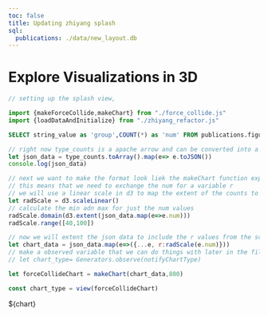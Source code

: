 ```yaml
---
toc: false
title: Updating zhiyang splash
sql:
  publications: ./data/new_layout.db
---
```



# Explore Visualizations in 3D


<!-- below is the css for the decoration -->

<style>
.disabled{
    pointer-events: none;
}
.heatmapContainer{
    overflow-x: scroll;
    height: 800px;
}
.heatmapDom{
    width: 100% !important;
    height: 100%;
    scale: 0.5;
    margin: auto;
    
}
#threeD{
    display: flex;
    /* background: #EEEEEE; */
  background: rgb(224,142,31);
  background: linear-gradient(0deg, rgba(224,142,31,1) 0%, rgba(185,185,185,1) 100%);
    justify-content: center; /* Center items horizontally */
    align-items: center; /* Center items vertically */

}

#mapContainer {
    z-index: 100000;
    position: absolute;
    justify-content: center; /* Center items horizontally */
    align-items: center; /* Center items vertically */

}

.close-button {
  position: absolute;
  top: 10px;
  right: 10px;
  cursor: pointer;
  background-color: transparent;
  color: black;
  padding: 5px;
  border-radius: 50%;
  font-size: 16px;
  font-family: "Arial",
  line-height: 16px;
  text-align: center;
  width: 30px;
  height: 30px;
  z-index: 1000; /* Ensure the button is on top */
}
#map-title{
  position: absolute;
  top: 3%;
  right: 10%;
  width: 80%;
  height: 10%;
  background-color: transparent;
  color: black;
  font-family: "Helvetica Neue";
  font-weight: bold;
  font-size: 30px;
  line-height: 16px;
  text-align: center;
  z-index: 1000; /* Ensure the button is on top */
}
.full-content {
  width: 100%;
  height: 100%;
  background-color: rgba(255, 255, 255, 0.1); /* Optional: to see the full-content area */
  border-radius: 10px;
  overflow: hidden;
}

@keyframes fadeInScaleUp {
  0% {
    opacity: 0;
    transform: scale(0.95);
  }
  100% {
    opacity: 1;
    transform: scale(1);
  }
}
@keyframes fadeOutScaleDown {
  0% {
    opacity: 1;
    transform: scale(1);
  }
  100% {
    opacity: 0;
    transform: scale(0.5);
  }
}

.hidden {
  visibility: hidden;
  opacity: 0;
  transition: visibility 0s 0.5s, opacity 0.5s linear; 
}

.visible {
  visibility: visible;
  opacity: 1;
  transition: opacity 0.5s linear; 
}
.fade-in{
 animation: fadeInScaleUp 0.5s ease-in-out forwards; 

}
.fade-out {
  animation: fadeOutScaleDown 0.5s ease-in-out forwards;
}

#loading {
    display: none;
    position: absolute;
    justify-content: center; /* Center items horizontally */
    align-items: center; /* Center items vertically */
    background-color: transparent;
    scale: 0.95;
}

.loadingContent {
  position: relative;
  top: 1.8%;
  width: 95%;
  height: 95%;
  padding-top: 10%;
  display: flex;
  margin: auto;
  flex-direction: column;
  align-items: center;
  justify-content: space-around;
  background-color: white; /* Set to transparent since we will use the pseudo-element for background */
  box-shadow: 0 4px 8px rgba(0,0,0,0.1); /* Subtle shadow for depth */
  border-radius: 10px; /* Slightly rounded corners */
  padding: 20px;
  box-sizing: border-box;
  z-index: 1; /* Ensure content is above the pseudo-element */
}

.loadingContent:before {
  content: "";
  position: absolute;
  top: 0;
  left: 0;
  width: 100%;
  height: 100%;
  /* background-color: #f7f7f7;
  opacity: 0.1;
  background-image:  linear-gradient(#626484 1.8px, transparent 1.8px), 
                     linear-gradient(90deg, #626484 1.8px, transparent 1.8px), 
                     linear-gradient(#626484 0.9px, transparent 0.9px), 
                     linear-gradient(90deg, #626484 0.9px, #e5e5f7 0.9px); */
  background-size: 45px 45px, 45px 45px, 9px 9px, 9px 9px;
  background-position: -1.8px -1.8px, -1.8px -1.8px, -0.9px -0.9px, -0.9px -0.9px;
  border-radius: 10px; /* Match border radius with parent */
  z-index: -1; /* Ensure it is behind the content */
}

.contentTitle {
  font-size: 24px; /* Larger font for visibility */
  font-weight: bold;
  color: #333; /* Dark color for contrast */
  text-align: center;
  margin-bottom: 10px;
}

.contentInfo, .contentInstruction {
  font-size: 18px;
  width: 80%;
  color: #555; /* Slightly lighter color for info and instructions */
  text-align: center;
  margin: 5px 0; /* Spacing for clean separation */
}

.instructionDetails {
  width: 100%; /* Full width for the container */
  box-shadow: 0 4px 8px rgba(0,0,0,0.1); /* Subtle shadow for depth */
  border-radius: 10px;
  display: flex;
  background-color: #f7f7f7;
  flex-direction: column;
  align-items: flex-start; /* Align items to flex-start */
  padding: 10px;
  box-sizing: border-box;
}

.contentInstruction ul {
  width: 100%; /* Full width for the list */
  padding: 0; /* Remove default padding */
  margin: 0; /* Remove default margin */
  list-style: none; /* Remove default list styling */
}

.contentInstruction ul li {
  width: 130%; /* Full width for the list items */
  margin-bottom: 10px; /* Spacing between list items */
  text-align: left; /* Align text to the left */
 
  text-overflow: ellipsis; /* Add ellipsis for overflow text */
}

.contentInstruction ul li strong {
  font-weight: bold; /* Bold font for essential parts */
}

.enterButton {
  align-self: center; /* Center the button container */
  margin-top: 20px;
}

/* Ensure the button class is applied as needed */
.enterButton button {
  --b: 3px;   /* border thickness */
  --s: .45em; /* size of the corner */
  --color: #373B44;
  
  padding: calc(.5em + var(--s)) calc(.9em + var(--s));
  color: var(--color);
  --_p: var(--s);
  background:
    conic-gradient(from 90deg at var(--b) var(--b), #0000 90deg, var(--color) 0)
    var(--_p) var(--_p)/calc(100% - var(--b) - 2*var(--_p)) calc(100% - var(--b) - 2*var(--_p));
  transition: .3s linear, color 0s, background-color 0s;
  outline: var(--b) solid #0000;
  outline-offset: .6em;
  font-size: 16px;

  border: 0;

  user-select: none;
  -webkit-user-select: none;
  touch-action: manipulation;
}

.enterButton button:hover,
.enterButton button:focus-visible {
  --_p: 0px;
  outline-color: var(--color);
  outline-offset: .05em;
}

.enterButton button:active {
  background: var(--color);
  color: #fff;
}

#resetButton, #mapButton {
    position: absolute;
    width: 8%;
    top: 17%; /* Adjust top position as needed */
    right: 2%; /* Adjust right position as needed */
    z-index: 100;
    display: none;
    text-align: center; /* Center text horizontally */
    align-items: center; /* Center text vertically */
    justify-content: center; /* Center text horizontally */
    display: none; /* Enable flexbox */
}

/* Adjust top position for mapButton */
#mapButton {
    top: 10%;
}


.button-55 {
  align-self: center;
  background-color: #fff;
  background-image: none;
  background-position: 0 90%;
  background-repeat: repeat no-repeat;
  background-size: 4px 3px;
  border-radius: 15px 225px 255px 15px 15px 255px 225px 15px;
  border-style: solid;
  border-width: 2px;
  box-shadow: rgba(0, 0, 0, .2) 15px 28px 25px -18px;
  box-sizing: border-box;
  color: #41403e;
  cursor: pointer;
  display: inline-block;
  font-family: Neucha, sans-serif;
  font-size: 1rem;
  line-height: 23px;
  outline: none;
  padding: .75rem;
  text-decoration: none;
  transition: all 235ms ease-in-out;
  border-bottom-left-radius: 15px 255px;
  border-bottom-right-radius: 225px 15px;
  border-top-left-radius: 255px 15px;
  border-top-right-radius: 15px 225px;
  user-select: none;
  -webkit-user-select: none;
  touch-action: manipulation;
}

.button-55:hover {
  box-shadow: rgba(0, 0, 0, .3) 2px 8px 8px -5px;
  transform: translate3d(0, 2px, 0);
}

.button-55:focus {
  box-shadow: rgba(0, 0, 0, .3) 2px 8px 4px -6px;
}
/* CSS */
/* CSS */
.button-16 {
  background-color: #f8f9fa;
  border: 1px solid #f8f9fa;
  border-radius: 4px;
  color: #3c4043;
  cursor: pointer;
  font-family: arial,sans-serif;
  font-size: 14px;
  height: 36px;
  line-height: 27px;
  min-width: 54px;
  padding: 0 16px;
  text-align: center;
  user-select: none;
  -webkit-user-select: none;
  touch-action: manipulation;
  white-space: pre;
  transition: opacity 0.5s ease-in-out, border-color 0.2s ease, box-shadow 0.2s ease, color 0.2s ease;
  opacity: 0; /* Initial opacity */
}

.button-16:hover {
  border-color: #dadce0;
  box-shadow: rgba(0, 0, 0, .1) 0 1px 1px;
  color: #202124;
}

.button-16:focus {
  border-color: #4285f4;
  outline: none;
}

</style>

<!-- below is the css for the decoration -->

<!-- https://observablehq.com/framework/lib/duckdb -->
<!-- duckdb with ob reference -->

<style>
.circle-hover {
  fill-opacity:1;
}
</style>

```js
// setting up the splash view, 

import {makeForceCollide,makeChart} from "./force_collide.js"
import {loadDataAndInitialize} from "./zhiyang_refactor.js"
```




```sql id=type_counts
SELECT string_value as 'group',COUNT(*) as 'num' FROM publications.figure_property GROUP BY string_value;
```

```js
// right now type_counts is a apache arrow and can be converted into a workable d3 format with 
let json_data = type_counts.toArray().map(e=> e.toJSON())
console.log(json_data)

// next we want to make the format look liek the makeChart function expects 
// this means that we need to exchange the num for a variable r 
// we will use a linear scale in d3 to map the extent of the counts to a range of radii values
let radScale = d3.scaleLinear()
// calculate the min adn max for just the num values
radScale.domain(d3.extent(json_data.map(e=>e.num)))
radScale.range([40,100])

// now we will extent the json data to include the r values from the scale
let chart_data = json_data.map(e=>({...e, r:radScale(e.num)}))
// make a observed variable that we can do things with later in the file
// let chart_type= Generators.observe(notifyChartType)

let forceCollideChart = makeChart(chart_data,800)

const chart_type = view(forceCollideChart)

```

<div class="card">
  ${chart}
</div>


<div  id="loading" class="fade-in">
<div class="loadingContent">
<div class="contentTitle">Vis Sieve - 3D Exploration</div>
<div class="contentInfo">Vis-sieve is a project that aims to analyze the use of visualizations in academia. Here is a 3D Space for you to navigate to explore the visualizations used in academia.</div>
<div class="contentInstruction">
<div class="instructionDetails">
  <ul>
    <li><strong>Map Navigation:</strong> Click on each type of visualization to view that group of images.</li>
    <li><strong>3D Space Interaction:</strong> Use the mouse to move around and scroll to zoom in/out.</li>
    <li><strong>Viewing Details:</strong> Click on an interesting image to see more details.</li>
    <li><strong>Image Navigation:</strong> After selecting an image, use the navigation space bar below to view the full image, see details, or access related papers. You can also use the arrow keys (◄ ►) to navigate.</li>
  </ul>
</div>
</div>

<div class="enterButton"><button id="enter">Let's Go</button>
</div>
</div>
</div>



<div class = "card" id="threeD">
<button id='mapButton' class="button-55" class="fade-in" >Map</button>
<button id='resetButton' class="button-55" class="fade-in" >Go Back</button>
<div id="mapContainer" class="hidden">
  <span id="closeButton" class="close-button">&#10005;</span>
  <span id="map-title"> Which Chart Type You Like To Explore?</span>
  <div class="full-content" id="full-map">
  </div>
</div>


</div>







